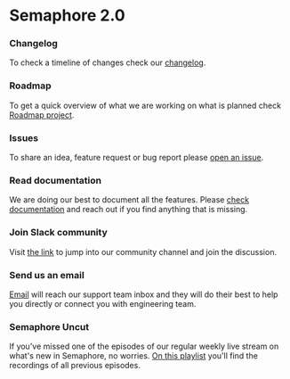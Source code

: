 # Semaphore 2.0

### Changelog

To check a timeline of changes check our [changelog](https://github.com/semaphoreci/semaphore/blob/master/CHANGELOG.md).

### Roadmap

To get a quick overview of what we are working on what is planned check [Roadmap project](https://github.com/semaphoreci/semaphore/projects/1).

### Issues

To share an idea, feature request or bug report please [open an issue](https://github.com/semaphoreci/semaphore/issues).

### Read documentation

We are doing our best to document all the features. Please [check documentation](https://docs.semaphoreci.com) and reach out if you find anything that is missing.

### Join Slack community

Visit [the link](https://semaphorecommunity.slack.com/join/shared_invite/enQtMzk1MzI5NjE4MjI5LWY3Nzk4ZGM2ODRmMDVjYmIwZGFhMWI0ZDYyOWIxMGI1ZjFlODU1OTZiZWM3OGVkZjBmMWRiNWYzNjA4MjM2MTA) to jump into our community channel and join the discussion.

### Send us an email

[Email](mailto:support@semaphoreci.com) will reach our support team inbox and they will do their best to help you directly or connect you with engineering team.

### Semaphore Uncut

If you've missed one of the episodes of our regular weekly live stream on what's new in Semaphore, no worries. [On this playlist](https://www.youtube.com/watch?v=pdiMpi1HRnU&list=PL9pxz3ccLeuggNBKZI2wWlC6xyz1kIws6) you'll find the recordings of all previous episodes.

